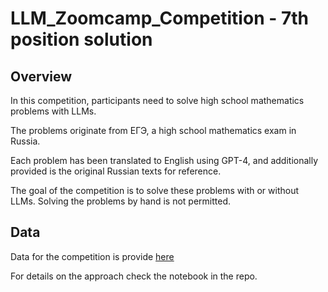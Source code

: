 # LLM_Zoomcamp_Competition - 7th position solution

## Overview

In this competition, participants need to solve high school mathematics problems with LLMs.

The problems originate from ЕГЭ, a high school mathematics exam in Russia.

Each problem has been translated to English using GPT-4, and additionally provided is the original Russian texts for reference.

The goal of the competition is to solve these problems with or without LLMs. Solving the problems by hand is not permitted.

## Data
Data for the competition is provide [here](https://www.kaggle.com/competitions/llm-zoomcamp-2024-competition/data)

For details on the approach check the notebook in the repo.
